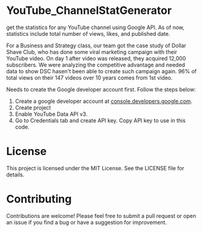 # YouTube_ChannelStatGenerator
get the statistics for any YouTube channel using Google API. As of now, statistics include total number of views, likes,  and published date.

For a Business and Strategy class, our team got the case study of Dollar Shave Club, who has done some viral marketing campaign with their YouTube video. On day 1 after video was released, they acquired 12,000 subscribers. We were analyzing the competitive advantage and needed data to show DSC hasen't been able to create such campaign again. 96% of total views on their 147 videos over 10 years comes from 1st video.  

Needs to create the Google developer account first. Follow the steps below:
1. Create a google developer account at [console.developers.google.com](https://console.developers.google.com). 
2. Create project
3. Enable YouTube Data API v3.
4. Go to Credentials tab and create API key. Copy API key to use in this code.

# License
This project is licensed under the MIT License. See the LICENSE file for details.

# Contributing
Contributions are welcome! Please feel free to submit a pull request or open an issue if you find a bug or have a suggestion for improvement.
